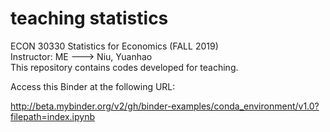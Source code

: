 # teaching statistics
ECON 30330 Statistics for Economics (FALL 2019)  
Instructor: ME ---> Niu, Yuanhao  
This repository contains codes developed for teaching.

Access this Binder at the following URL:

http://beta.mybinder.org/v2/gh/binder-examples/conda_environment/v1.0?filepath=index.ipynb
